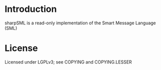 # Introduction
sharpSML is a read-only implementation of the Smart Message Language (SML)

# License
Licensed under LGPLv3; see COPYING and COPYING.LESSER
